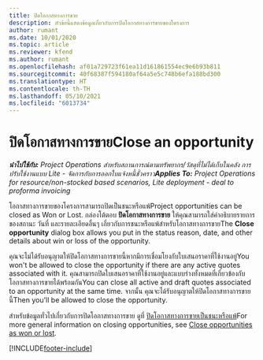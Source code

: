 ```yaml
---
title: ปิดโอกาสทางการขาย
description: หัวข้อนี้แสดงข้อมูลเกี่ยวกับการปิดโอกาสทางการขายของโครงการ
author: rumant
ms.date: 10/01/2020
ms.topic: article
ms.reviewer: kfend
ms.author: rumant
ms.openlocfilehash: af01a729723f61ea11d161861554ec9e6b93b811
ms.sourcegitcommit: 40f68387f594180af64a5e5c748b6efa188bd300
ms.translationtype: HT
ms.contentlocale: th-TH
ms.lasthandoff: 05/10/2021
ms.locfileid: "6013734"
---
```

# <a name="close-an-opportunity"></a><span data-ttu-id="fa008-103">ปิดโอกาสทางการขาย</span><span class="sxs-lookup"><span data-stu-id="fa008-103">Close an opportunity</span></span>

<span data-ttu-id="fa008-104">_**นำไปใช้กับ:** Project Operations สำหรับสถานการณ์ตามทรัพยากร/วัสดุที่ไม่ได้เก็บในคลัง การปรับใช้งานแบบ Lite - จัดการกับการออกใบแจ้งหนี้ชั่วคราว_</span><span class="sxs-lookup"><span data-stu-id="fa008-104">_**Applies To:** Project Operations for resource/non-stocked based scenarios, Lite deployment - deal to proforma invoicing_</span></span>

<span data-ttu-id="fa008-105">โอกาสทางการขายของโครงการสามารถปิดเป็นชนะหรือแพ้</span><span class="sxs-lookup"><span data-stu-id="fa008-105">Project opportunities can be closed as Won or Lost.</span></span> <span data-ttu-id="fa008-106">กล่องโต้ตอบ **ปิดโอกาสทางการขาย** ให้คุณสามารถใส่คำอธิบายรายการของสถานะ วันที่ และรายละเอียดอื่นๆ เกี่ยวกับการชนะหรือแพ้สำหรับโอกาสทางการขาย</span><span class="sxs-lookup"><span data-stu-id="fa008-106">The **Close opportunity** dialog box allows you put in the status reason, date, and other details about win or loss of the opportunity.</span></span>

<span data-ttu-id="fa008-107">คุณจะไม่ได้รับอนุญาตให้ปิดโอกาสทางการขายนี้หากมีการเชื่อมโยงกับใบเสนอราคาที่ใช้งานอยู่</span><span class="sxs-lookup"><span data-stu-id="fa008-107">You won't be allowed to close the opportunity if there are any active quotes associated with it.</span></span> <span data-ttu-id="fa008-108">คุณสามารถปิดใบเสนอราคาที่ใช้งานอยู่และแบบร่างทั้งหมดที่เกี่ยวข้องกับโอกาสทางการขายได้พร้อมกัน</span><span class="sxs-lookup"><span data-stu-id="fa008-108">You can close all active and draft quotes associated to an opportunity at the same time.</span></span> <span data-ttu-id="fa008-109">จากนั้น คุณจะได้รับอนุญาตให้ปิดโอกาสทางการขายนี้</span><span class="sxs-lookup"><span data-stu-id="fa008-109">Then you'll be allowed to close the opportunity.</span></span>

<span data-ttu-id="fa008-110">สำหรับข้อมูลทั่วไปเกี่ยวกับการปิดโอกาสทางการขาย ดูที่ [ปิดโอกาสทางการขายเป็นชนะหรือแพ้](/dynamics365/sales-enterprise/close-opportunity-won-lost-sales)</span><span class="sxs-lookup"><span data-stu-id="fa008-110">For more general information on closing opportunities, see [Close opportunities as won or lost](/dynamics365/sales-enterprise/close-opportunity-won-lost-sales).</span></span>


[!INCLUDE[footer-include](../includes/footer-banner.md)]